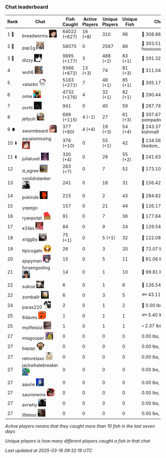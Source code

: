 ### Chat leaderboard
| Rank | Chat | Fish Caught | Active Players | Unique Players | Unique Fish | Channel Record 🎊 |
|------|------|-------------|----------------|----------------|-------------|-------------------|
| 1 🥇  | breadworms ![breadworms](https://raw.githubusercontent.com/blableblup/gofish/main/images/players/breadworms.png) | 64022 (+627) | 16 (+8) | 310 | 96 | 🦑 308.86 lbs, liiiiiiiiiilly |
| 2 🥈  | psp1g ![psp1g](https://raw.githubusercontent.com/blableblup/gofish/main/images/players/psp1g.png) | 58075 | 0 | 2587 | 88 | 🐳 303.51 lbs, huuuuuuuuuuuuuuuuuuuuuurz |
| 3 🥉  | dizzy ![dizzy](https://raw.githubusercontent.com/blableblup/gofish/main/images/players/dizzy.png) | 9895 (+177) | 3 | 488 (+2) | 83 (+1) | 🐳 291.32 lbs, buhl00n |
| 4  | wuh6 ![wuh6](https://raw.githubusercontent.com/blableblup/gofish/main/images/players/wuh6.png) | 9366 (+672) | 13 (+3) | 74 | 81 (+3) | 🦑 311.04 lbs, eeziiii |
| 5  | vaiastol ![vaiastol](https://raw.githubusercontent.com/blableblup/gofish/main/images/players/vaiastol.png) | 5163 (+271) | 7 | 48 (+1) | 85 (+1) | 🦑 305.17 lbs, vaiastol |
| 6  | omie ![omie](https://raw.githubusercontent.com/blableblup/gofish/main/images/players/omie.png) | 4732 (+276) | 4 | 32 (+1) | 82 (+1) | 🐳 290.44 lbs, v6r_ |
| 7  | ovrht ![ovrht](https://raw.githubusercontent.com/blableblup/gofish/main/images/players/ovrht.png) | 941 | 0 | 40 | 59 | 🐳 287.76 lbs, ovrht |
| 8  | jellyuh ![jellyuh](https://raw.githubusercontent.com/blableblup/gofish/main/images/players/jellyuh.png) | 699 (+115) | 4 (-1) | 27 | 61 (+3) | 🦑 307.87 lbs, pompadourdelinquent |
| 9 ⬆ | swormbeard ![swormbeard](https://raw.githubusercontent.com/blableblup/gofish/main/images/players/swormbeard.png) | 377 (+80) | 4 (+4) | 19 (+3) | 54 (+4) | 🦑 243.37 (+35.32) lbs, kishma9 |
| 10 ⬇ | aquaismissing ![aquaismissing](https://raw.githubusercontent.com/blableblup/gofish/main/images/players/aquaismissing.png) | 376 (+10) | 0 | 55 (+1) | 42 | 🐋 134.56 (+5.41) lbs, likedom_ |
| 11 ⬇ | julialuxel ![julialuxel](https://raw.githubusercontent.com/blableblup/gofish/main/images/players/julialuxel.png) | 330 (+4) | 0 | 28 | 55 (+2) | 🦕 241.63 lbs, toastyso |
| 12  | d_egree ![d_egree](https://raw.githubusercontent.com/blableblup/gofish/main/images/players/d_egree.png) | 263 (+7) | 0 | 7 | 52 | 🐉 173.10 lbs, benni900 |
| 13  | coolishdanker ![coolishdanker](https://raw.githubusercontent.com/blableblup/gofish/main/images/players/coolishdanker.png) | 241 | 0 | 18 | 31 | 🐍 156.42 lbs, jaial |
| 14  | pokirule ![pokirule](https://raw.githubusercontent.com/blableblup/gofish/main/images/players/pokirule.png) | 215 | 0 | 2 | 43 | 🦑 284.82 lbs, osnyisdead |
| 15  | yopego ![yopego](https://raw.githubusercontent.com/blableblup/gofish/main/images/players/yopego.png) | 157 | 0 | 21 | 44 | 🐋 126.17 lbs, grumpo_ |
| 16  | ryanpotat ![ryanpotat](https://raw.githubusercontent.com/blableblup/gofish/main/images/players/ryanpotat.png) | 91 | 0 | 7 | 36 | 🦕 177.64 lbs, lolspers |
| 17  | e1llas ![e1llas](https://raw.githubusercontent.com/blableblup/gofish/main/images/players/e1llas.png) | 84 | 0 | 9 | 24 | 🐋 129.54 lbs, e1llas |
| 18  | xriggby ![xriggby](https://raw.githubusercontent.com/blableblup/gofish/main/images/players/xriggby.png) | 75 (+1) | 0 | 5 (+1) | 32 | 🐋 122.08 lbs, tipicogato |
| 19  | tipicogato ![tipicogato](https://raw.githubusercontent.com/blableblup/gofish/main/images/players/tipicogato.png) | 26 | 0 | 3 | 20 | 🐍 72.07 lbs, iapaja |
| 20  | ajspyman ![ajspyman](https://raw.githubusercontent.com/blableblup/gofish/main/images/players/ajspyman.png) | 15 | 0 | 5 | 11 | 🐬 91.06 lbs, respirate_ |
| 21  | forsengosling ![forsengosling](https://raw.githubusercontent.com/blableblup/gofish/main/images/players/forsengosling.png) | 14 | 0 | 1 | 10 | 🐢 99.81 lbs, forsengosling |
| 22  | sukoxi ![sukoxi](https://raw.githubusercontent.com/blableblup/gofish/main/images/players/sukoxi.png) | 6 | 0 | 1 | 6 | 🐋 126.54 lbs, sukoxi |
| 22  | zomballr ![zomballr](https://raw.githubusercontent.com/blableblup/gofish/main/images/players/zomballr.png) | 6 | 0 | 3 | 5 | 🐟 43.11 lbs, ryanpotat |
| 24  | paras220 ![paras220](https://raw.githubusercontent.com/blableblup/gofish/main/images/players/paras220.png) | 2 | 0 | 1 | 2 | 🎰 0.00 lbs, paras220 |
| 25  | 6daves ![6daves](https://raw.githubusercontent.com/blableblup/gofish/main/images/players/6daves.png) | 1 | 0 | 1 | 1 | 🐟 5.40 lbs, 6daves |
| 25  | mylifeislul ![mylifeislul](https://raw.githubusercontent.com/blableblup/gofish/main/images/players/mylifeislul.png) | 1 | 0 | 1 | 1 | 💀 2.37 lbs, mylifeislul |
| 27  | miagooper ![miagooper](https://raw.githubusercontent.com/blableblup/gofish/main/images/players/miagooper.png) | 0 | 0 | 0 | 0 |  0.00 lbs,  |
| 27  | bapqo ![bapqo](https://raw.githubusercontent.com/blableblup/gofish/main/images/players/bapqo.png) | 0 | 0 | 0 | 0 |  0.00 lbs,  |
| 27  | retrorelaxo ![retrorelaxo](https://raw.githubusercontent.com/blableblup/gofish/main/images/players/retrorelaxo.png) | 0 | 0 | 0 | 0 |  0.00 lbs,  |
| 27  | jackwhalebreaker ![jackwhalebreaker](https://raw.githubusercontent.com/blableblup/gofish/main/images/players/jackwhalebreaker.png) | 0 | 0 | 0 | 0 |  0.00 lbs,  |
| 27  | aaurie ![aaurie](https://raw.githubusercontent.com/blableblup/gofish/main/images/players/aaurie.png) | 0 | 0 | 0 | 0 |  0.00 lbs,  |
| 27  | sauronwins ![sauronwins](https://raw.githubusercontent.com/blableblup/gofish/main/images/players/sauronwins.png) | 0 | 0 | 0 | 0 |  0.00 lbs,  |
| 27  | avrwhy ![avrwhy](https://raw.githubusercontent.com/blableblup/gofish/main/images/players/avrwhy.png) | 0 | 0 | 0 | 0 |  0.00 lbs,  |
| 27  | lifeless ![lifeless](https://raw.githubusercontent.com/blableblup/gofish/main/images/players/lifeless.png) | 0 | 0 | 0 | 0 |  0.00 lbs,  |

_Active players means that they caught more than 10 fish in the last seven days_

_Unique players is how many different players caught a fish in that chat_

_Last updated at 2025-03-16 09:32:19 UTC_